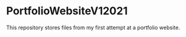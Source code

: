 # PortfolioWebsiteV12021

This repository stores files from my first attempt at a portfolio website.
